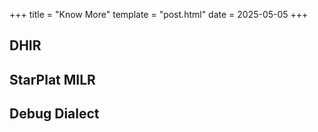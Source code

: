 +++
title = "Know More"
template = "post.html"
date = 2025-05-05
+++

## DHIR 

## StarPlat MILR

## Debug Dialect